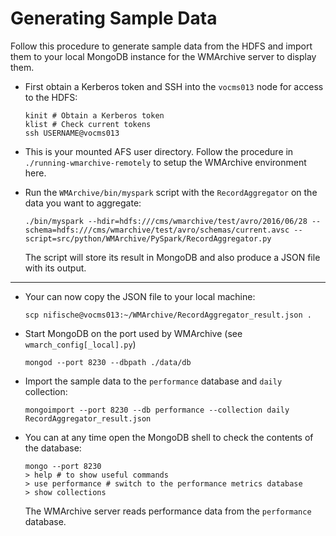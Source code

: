 # Generating Sample Data

Follow this procedure to generate sample data from the HDFS and import them to your local MongoDB instance for the WMArchive server to display them.

- First obtain a Kerberos token and SSH into the `vocms013` node for access to the HDFS:

	```
	kinit # Obtain a Kerberos token
	klist # Check current tokens
	ssh USERNAME@vocms013
	```
-  This is your mounted AFS user directory. Follow the procedure in `./running-wmarchive-remotely` to setup the WMArchive environment here.
- Run the `WMArchive/bin/myspark` script with the `RecordAggregator` on the data you want to aggregate:

	```
	./bin/myspark --hdir=hdfs:///cms/wmarchive/test/avro/2016/06/28 --schema=hdfs:///cms/wmarchive/test/avro/schemas/current.avsc --script=src/python/WMArchive/PySpark/RecordAggregator.py
	```
	
	The script will store its result in MongoDB and also produce a JSON file with its output.
	
---

- Your can now copy the JSON file to your local machine:

	```
	scp nifische@vocms013:~/WMArchive/RecordAggregator_result.json .
	```

- Start MongoDB on the port used by WMArchive (see `wmarch_config[_local].py`)

	```
	mongod --port 8230 --dbpath ./data/db
	```
	
- Import the sample data to the `performance` database and `daily` collection:
	
	```
	mongoimport --port 8230 --db performance --collection daily RecordAggregator_result.json
	```
- You can at any time open the MongoDB shell to check the contents of the database:

	```
	mongo --port 8230
	> help # to show useful commands
	> use performance # switch to the performance metrics database
	> show collections
	```
	The WMArchive server reads performance data from the `performance` database.

